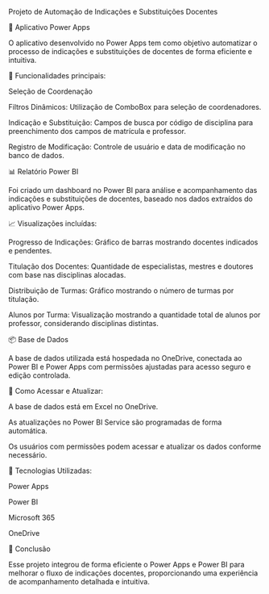 Projeto de Automação de Indicações e Substituições Docentes

📱 Aplicativo Power Apps

O aplicativo desenvolvido no Power Apps tem como objetivo automatizar o processo de indicações e substituições de docentes de forma eficiente e intuitiva.

🎯 Funcionalidades principais:

Seleção de Coordenação

Filtros Dinâmicos: Utilização de ComboBox para seleção de coordenadores.

Indicação e Substituição: Campos de busca por código de disciplina para preenchimento dos campos de matrícula e professor.

Registro de Modificação: Controle de usuário e data de modificação no banco de dados.

📊 Relatório Power BI

Foi criado um dashboard no Power BI para análise e acompanhamento das indicações e substituições de docentes, baseado nos dados extraídos do aplicativo Power Apps.

📈 Visualizações incluídas:

Progresso de Indicações: Gráfico de barras mostrando docentes indicados e pendentes.

Titulação dos Docentes: Quantidade de especialistas, mestres e doutores com base nas disciplinas alocadas.

Distribuição de Turmas: Gráfico mostrando o número de turmas por titulação.

Alunos por Turma: Visualização mostrando a quantidade total de alunos por professor, considerando disciplinas distintas.

📦 Base de Dados

A base de dados utilizada está hospedada no OneDrive, conectada ao Power BI e Power Apps com permissões ajustadas para acesso seguro e edição controlada.

🔗 Como Acessar e Atualizar:

A base de dados está em Excel no OneDrive.

As atualizações no Power BI Service são programadas de forma automática.

Os usuários com permissões podem acessar e atualizar os dados conforme necessário.

🚀 Tecnologias Utilizadas:

Power Apps

Power BI

Microsoft 365

OneDrive

📌 Conclusão

Esse projeto integrou de forma eficiente o Power Apps e Power BI para melhorar o fluxo de indicações docentes, proporcionando uma experiência de acompanhamento detalhada e intuitiva.

